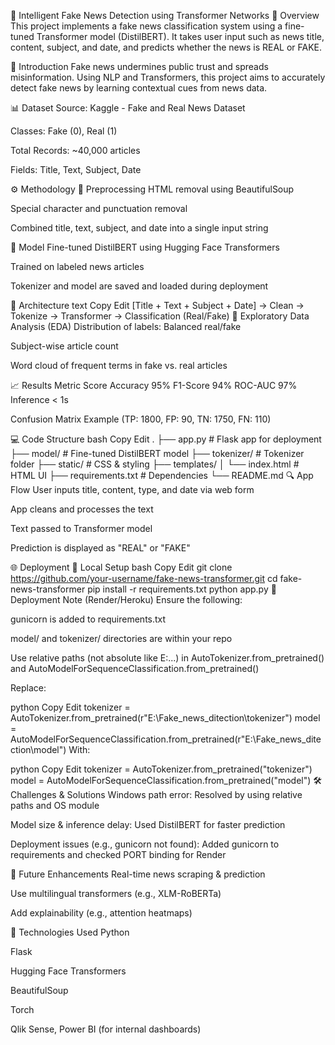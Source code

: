 🧠 Intelligent Fake News Detection using Transformer Networks
📌 Overview
This project implements a fake news classification system using a fine-tuned Transformer model (DistilBERT). It takes user input such as news title, content, subject, and date, and predicts whether the news is REAL or FAKE.

📝 Introduction
Fake news undermines public trust and spreads misinformation. Using NLP and Transformers, this project aims to accurately detect fake news by learning contextual cues from news data.

📊 Dataset
Source: Kaggle - Fake and Real News Dataset

Classes: Fake (0), Real (1)

Total Records: ~40,000 articles

Fields: Title, Text, Subject, Date

⚙️ Methodology
🔧 Preprocessing
HTML removal using BeautifulSoup

Special character and punctuation removal

Combined title, text, subject, and date into a single input string

🤖 Model
Fine-tuned DistilBERT using Hugging Face Transformers

Trained on labeled news articles

Tokenizer and model are saved and loaded during deployment

🧠 Architecture
text
Copy
Edit
[Title + Text + Subject + Date] → Clean → Tokenize → Transformer → Classification (Real/Fake)
🧪 Exploratory Data Analysis (EDA)
Distribution of labels: Balanced real/fake

Subject-wise article count

Word cloud of frequent terms in fake vs. real articles

📈 Results
Metric	Score
Accuracy	95%
F1-Score	94%
ROC-AUC	97%
Inference	< 1s

Confusion Matrix Example
(TP: 1800, FP: 90, TN: 1750, FN: 110)

💻 Code Structure
bash
Copy
Edit
.
├── app.py                       # Flask app for deployment
├── model/                       # Fine-tuned DistilBERT model
├── tokenizer/                   # Tokenizer folder
├── static/                      # CSS & styling
├── templates/
│   └── index.html               # HTML UI
├── requirements.txt             # Dependencies
└── README.md
🔍 App Flow
User inputs title, content, type, and date via web form

App cleans and processes the text

Text passed to Transformer model

Prediction is displayed as "REAL" or "FAKE"

🌐 Deployment
🔧 Local Setup
bash
Copy
Edit
git clone https://github.com/your-username/fake-news-transformer.git
cd fake-news-transformer
pip install -r requirements.txt
python app.py
🐳 Deployment Note (Render/Heroku)
Ensure the following:

gunicorn is added to requirements.txt

model/ and tokenizer/ directories are within your repo

Use relative paths (not absolute like E:\...) in AutoTokenizer.from_pretrained() and AutoModelForSequenceClassification.from_pretrained()

Replace:

python
Copy
Edit
tokenizer = AutoTokenizer.from_pretrained(r"E:\Fake_news_ditection\tokenizer")
model = AutoModelForSequenceClassification.from_pretrained(r"E:\Fake_news_ditection\model")
With:

python
Copy
Edit
tokenizer = AutoTokenizer.from_pretrained("tokenizer")
model = AutoModelForSequenceClassification.from_pretrained("model")
🛠️ Challenges & Solutions
Windows path error: Resolved by using relative paths and OS module

Model size & inference delay: Used DistilBERT for faster prediction

Deployment issues (e.g., gunicorn not found): Added gunicorn to requirements and checked PORT binding for Render

🚀 Future Enhancements
Real-time news scraping & prediction

Use multilingual transformers (e.g., XLM-RoBERTa)

Add explainability (e.g., attention heatmaps)

🧰 Technologies Used
Python

Flask

Hugging Face Transformers

BeautifulSoup

Torch

Qlik Sense, Power BI (for internal dashboards)
